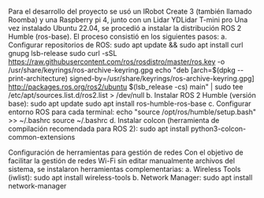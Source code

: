 Para el desarrollo del proyecto se usó un IRobot Create 3 (también llamado Roomba) y una Raspberry pi 4, junto con un Lidar YDLidar T-mini pro
Una vez instalado Ubuntu 22.04, se procedió a instalar la distribución ROS 2 Humble
(ros-base). El proceso consistió en los siguientes pasos:
a. Configurar repositorios de ROS:
sudo apt update && sudo apt install curl gnupg lsb-release
sudo curl -sSL https://raw.githubusercontent.com/ros/rosdistro/master/ros.key -o
/usr/share/keyrings/ros-archive-keyring.gpg
echo "deb [arch=$(dpkg --print-architecture)
signed-by=/usr/share/keyrings/ros-archive-keyring.gpg] http://packages.ros.org/ros2/ubuntu
$(lsb_release -cs) main" | sudo tee /etc/apt/sources.list.d/ros2.list > /dev/null
b. Instalar ROS 2 Humble (versión base):
sudo apt update
sudo apt install ros-humble-ros-base
c. Configurar entorno ROS para cada terminal:
echo "source /opt/ros/humble/setup.bash" >> ~/.bashrc
source ~/.bashrc
d. Instalar colcon (herramienta de compilación recomendada para ROS 2):
sudo apt install python3-colcon-common-extensions

Configuración de herramientas para gestión de redes
Con el objetivo de facilitar la gestión de redes Wi-Fi sin editar manualmente archivos del
sistema, se instalaron herramientas complementarias:
a. Wireless Tools (iwlist):
sudo apt install wireless-tools
b. Network Manager:
sudo apt install network-manager
